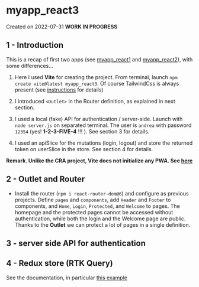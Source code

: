 # myapp_react3

Created on 2022-07-31 **WORK IN PROGRESS**

## 1 - Introduction 
This is a recap of first two apps (see [myapp_react1](https://github.com/andrealacamera/myapp_react1) and [myapp_react2](https://github.com/andrealacamera/myapp_react2)), with some differences... 

1. Here I used **Vite** for creating the project. From terminal, launch `npm create vite@latest myapp_react3`. 
Of course TailwindCss is always present (see [instructions](https://tailwindcss.com/docs/guides/vite) for details) 

2. I introduced `<Outlet>` in the Router definition, as explained in next section.

3. I used a local (fake) API for authentication / server-side. Launch with `node server.js` on separated terminal. The user is `andrea` with password `12354` (yes! **1-2-3-FIVE-4** !!! ). See section 3 for details. 

4. I used an apiSlice for the mutations (login, logout) and store the returned token on userSlice in the store. See section 4 for details. 

**Remark. Unlike the CRA project, Vite does not initialize any PWA. See [here](https://vite-plugin-pwa.netlify.app/)**

## 2 - Outlet and Router

- Install the router (`npm i react-router-dom@6`) and configure as previous projects. Define `pages` and `components`, add `Header` and `Footer` to components, and `Home`, `Login`, `Protected`, and `Welcome` to pages. The homepage and the protected pages cannot be accessed without authentication, while both the login and the Welcome page are public. Thanks to the **Outlet** we can protect a lot of pages in a single definition.  


## 3 - server side API for authentication


## 4 - Redux store (RTK Query)








See the documentation, in particular [this example](https://redux-toolkit.js.org/rtk-query/usage/examples#authentication)

